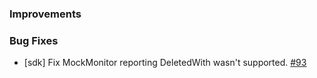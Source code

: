 ### Improvements

### Bug Fixes

- [sdk] Fix MockMonitor reporting DeletedWith wasn't supported.
  [#93](https://github.com/pulumi/pulumi-dotnet/pull/93)
